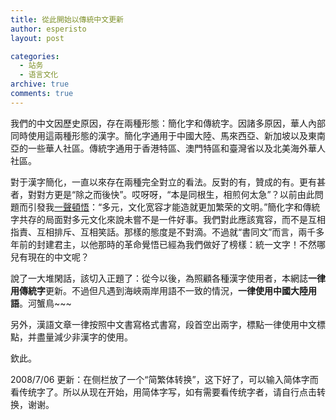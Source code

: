 ```yaml
---
title: 從此開始以傳統中文更新
author: esperisto
layout: post

categories:
  - 站务
  - 语言文化
archive: true
comments: true 
---
```

我們的中文因歷史原因，存在兩種形態：簡化字和傳統字。因諸多原因，華人內部同時使用這兩種形態的漢字。簡化字通用于中國大陸、馬來西亞、新加坡以及東南亞的一些華人社區。傳統字通用于香港特區、澳門特區和臺灣省以及北美海外華人社區。

對于漢字簡化，一直以來存在兩種完全對立的看法。反對的有，贊成的有。更有甚者，對對方更是“除之而後快”。哎呀呀，“本是同根生，相煎何太急”？以前由此問題而引發我[一聲頓悟][1]：“多元，文化宽容才能造就更加繁荣的文明。”簡化字和傳統字共存的局面對多元文化來說未嘗不是一件好事。我們對此應該寬容，而不是互相指責、互相排斥、互相笑話。那樣的態度是不對滴。不過就“書同文”而言，兩千多年前的封建君主，以他那時的革命覺悟已經為我們做好了榜樣：統一文字！不然哪兒有現在的中文呢？

說了一大堆閑話，該切入正題了：從今以後，為照顧各種漢字使用者，本網誌**一律用傳統字**更新。不過但凡遇到海峽兩岸用語不一致的情況，**一律使用中國大陸用語**。河蟹鳥~~~

另外，漢語文章一律按照中文書寫格式書寫，段首空出兩字，標點一律使用中文標點，并盡量減少非漢字的使用。

欽此。

2008/7/06 更新：在侧栏放了一个“简繁体转换”，这下好了，可以输入简体字而看传统字了。所以从现在开始，用简体字写，如有需要看传统字者，请自行点击转换，谢谢。

 [1]: http://jouchyi.cn/archives/40.html